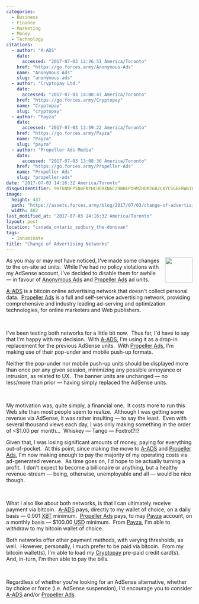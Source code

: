 ```yaml
---
categories:
  - Business
  - Finance
  - Marketing
  - Money
  - Technology
citations:
  - author: "A-ADS"
    date:
      accessed: "2017-07-03 12:26:51 America/Toronto"
    href: "https://go.forces.army/Anonymous-Ads"
    name: "Anonymous Ads"
    slug: "anonymous-ads"
  - author: "Cryptopay Ltd."
    date:
      accessed: "2017-07-03 14:08:47 America/Toronto"
    href: "https://go.forces.army/Cryptopay"
    name: "Cryptopay"
    slug: "cryptopay"
  - author: "Payza"
    date:
      accessed: "2017-07-03 13:59:22 America/Toronto"
    href: "https://go.forces.army/Payza"
    name: "Payza"
    slug: "payza"
  - author: "Propeller Ads Media"
    date:
      accessed: "2017-07-03 13:08:36 America/Toronto"
    href: "https://go.forces.army/Propeller-Ads"
    name: "Propeller Ads"
    slug: "propeller-ads"
date: "2017-07-03 14:16:32 America/Toronto"
disqusIdentifier: 9HT6NNFP5N4FNYHCUERXN6CZ9WREPDHMZHDM2GBZCKYCSGBERW6TUHNTF8MJB6YVQPB66R5HHQVVGK8GYEJPHHS9AZE6WWSZAUCB
image:
  height: 437
  path: "https://assets.forces.army/blog/2017/07/03/change-of-advertising-networks/hotlink-ok/innominate_1_482x437.png"
  width: 482
last_modified_at: "2017-07-03 14:16:32 America/Toronto"
layout: post
location: "canada_ontario_sudbury_the-donovan"
tags:
  - Innominate
title: "Change of Advertising Networks"
---
```


<img alt="" height="68" src="{{ site.uri.assets }}/blog/2017/07/03/change-of-advertising-networks/innominate_1_075x068.png"
  style="border: 0px; float: right; margin-bottom: 10px; margin-left: 10px;" width="75" />
<p>
  As you may or may not have noticed, I've made some changes to the on-site ad units.&nbsp; While I've had no policy violations with my AdSense account, I've
  decided to disable them for awhile &#8212; in favour of <a href="{{ site.url }}{{ page.url }}#cite-anonymous-ads" rel="me" title="Anonymous Ads">Anonymous
  Ads</a> and <a href="{{ site.url }}{{ page.url }}#cite-propeller-ads" rel="me" title="Propeller Ads">Propeller Ads</a> ad units.
</p>
<!-- excerptBreak -->
<p>
  <a href="{{ site.url }}{{ page.url }}#cite-anonymous-ads" rel="me" title="Anonymous Ads">A-ADS</a> is a bitcoin online advertising network that doesn't
  collect personal data.&nbsp; <a href="{{ site.url }}{{ page.url }}#cite-propeller-ads" rel="me" title="Propeller Ads">Propeller Ads</a> is a full and
  self-service advertising network, providing comprehensive and industry leading ad-serving and optimization technologies, for online marketers and Web
  publishers.
</p>
<p>
  &nbsp;
</p>
<p>
  I've been testing both networks for a little bit now.&nbsp; Thus far, I'd have to say that I'm happy with my decision.&nbsp; With <a
    href="{{ site.url }}{{ page.url }}#cite-anonymous-ads" rel="me" title="Anonymous Ads">A-ADS</a>, I'm using it as a drop-in replacement for the previous
  AdSense units.&nbsp; With <a href="{{ site.url }}{{ page.url }}#cite-propeller-ads" rel="me" title="Propeller Ads">Propeller Ads</a>, I'm making use of their
  pop-under and mobile push-up formats.
</p>
<p>
  Neither the pop-under nor mobile push-up units should be displayed more than once per any given session, minimizing any possible annoyance or intrusion, as
  related to <abbr title="User Experience">UX</abbr>.&nbsp; The banner units are unchanged &#8212; no less/more than prior &#8212; having simply replaced the
  AdSense units.
</p>
<p>
  &nbsp;
</p>
<p>
  My motivation was, quite simply, a financial one.&nbsp; It costs more to run this Web site than most people seem to realize.&nbsp; Although I was getting some
  revenue via AdSense, it was rather insulting &#8212; to say the least.&nbsp; Even with several thousand views each day, I was only making something in the
  order of &lt;$1.00 per month&hellip;&nbsp; Whiskey &#8212; Tango &#8212; Foxtrot?!?
</p>
<p>
  Given that, I was losing significant amounts of money, paying for everything out-of-pocket.&nbsp; At this point, since making the move to <a
    href="{{ site.url }}{{ page.url }}#cite-anonymous-ads" rel="me" title="Anonymous Ads">A-ADS</a> and <a
    href="{{ site.url }}{{ page.url }}#cite-propeller-ads" rel="me" title="Propeller Ads">Propeller Ads</a>, I'm now making enough to pay the majority of my
  operating costs via ad-generated revenue.&nbsp; As time goes on, I'd hope to be actually turning a profit.&nbsp; I don't expect to become a billionaire or
  anything, but a healthy revenue-stream &#8212; being, otherwise, unemployable and all &#8212; would be nice though.
</p>
<p>
  &nbsp;
</p>
<p>
  What I also like about both networks, is that I can ultimately receive payment via bitcoin.&nbsp; <a href="{{ site.url }}{{ page.url }}#cite-anonymous-ads"
    rel="me" title="Anonymous Ads">A-ADS</a> pays, directly to my wallet of choice, on a daily basis &#8212; <i aria-hidden="true" class="fa fa-btc"></i>0.001
  <abbr title="Bitcoin">XBT</abbr> minimum.&nbsp; <a href="{{ site.url }}{{ page.url }}#cite-propeller-ads" rel="me" title="Propeller Ads">Propeller Ads</a>
  pays, to may <a href="{{ site.url }}{{ page.url }}#cite-payza" rel="me" title="Payza">Payza</a> account, on a monthly basis &#8212; $100.00 <abbr
    title="United States Dollar">USD</abbr> minimum.&nbsp; From <a href="{{ site.url }}{{ page.url }}#cite-payza" rel="me" title="Payza">Payza</a>, I'm able to
  withdraw to my bitcoin wallet of choice.
</p>
<p>
  Both networks offer other payment methods, with varying thresholds, as well.&nbsp; However, personally, I much prefer to be paid via bitcoin.&nbsp; From my
  bitcoin wallet(s), I'm able to load my <a href="{{ site.url }}{{ page.url }}#cite-cryptopay" rel="me" title="Cryptopay">Cryptopay</a> pre-paid credit
  card(s).&nbsp; And, in-turn, I'm then able to pay the bills.&nbsp; <i aria-hidden="true" class="fa fa-thumbs-up"></i>
</p>
<p>
  &nbsp;
</p>
<p>
  Regardless of whether you're looking for an AdSense alternative, whether by choice or force (i.e. AdSense suspension), I'd encourage you to consider <a
    href="{{ site.url }}{{ page.url }}#cite-anonymous-ads" rel="me" title="Anonymous Ads">A-ADS</a> and/or <a
    href="{{ site.url }}{{ page.url }}#cite-propeller-ads" rel="me" title="Propeller Ads">Propeller Ads</a>.
</p>
